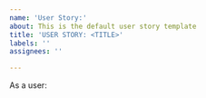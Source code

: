 ```yaml
---
name: 'User Story:'
about: This is the default user story template
title: 'USER STORY: <TITLE>'
labels: ''
assignees: ''

---
```


As a user:
